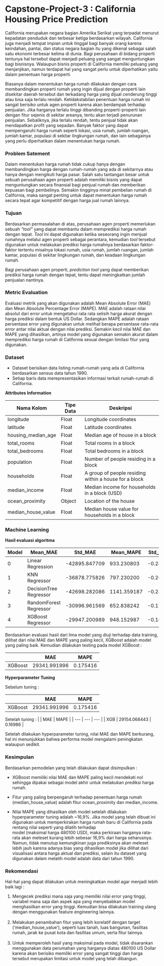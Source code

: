 # Capstone-Project-3 : California Housing Price Prediction
California merupakan negara bagian Amerika Serikat yang terpadat menurut kepadatan penduduk dan terbesar ketiga berdasarkan wilayah. California juga menjadi tempat impian untuk tinggal bagi banyak orang karena keindahan, pantai, dan status negara bagian itu yang dikenal sebagai salah satu ekonomi terbesar kelima di dunia. Bagi perusahaan di bidang properti tentunya hal tersebut dapat menjadi peluang yang sangat menguntungkan bagi bisnisnya. Walaupun bisnis properti di California memiliki peluang yang menjanjikan, namun terdapat hal yang sangat perlu untuk diperhatikan yaitu dalam penentuan harga properti. 

Biasanya dalam menentukan harga rumah dilakukan dengan cara membandingkan properti rumah yang ingin dijual dengan properti lain disekitar daerah tersebut dan terkadang harga yang dijual cenderung tinggi atau bisa saja terlalu rendah. Ketidakstabilan penentuan harga rumah ini sangat berisiko untuk agen properti karena akan berdampak terhadap penjualan. Jika harganya terlalu tinggi dibanding properti-properti lain dengan fitur sejenis di sekitar areanya, tentu akan terjadi penurunan penjualan. Sebaliknya, jika terlalu rendah, tentu penjual tidak akan mendapatkan profit yang sepadan. Banyak faktor yang dapat mempengaruhi harga rumah seperti lokasi, usia rumah, jumlah ruangan, jumlah kamar, populasi di sekitar lingkungan rumah, dan lain sebagainya yang perlu diperhatikan dalam menentukan harga rumah. 

### **Problem Satement**

Dalam menentukan harga rumah tidak cukup hanya dengan membandingkan harga dengan rumah-rumah yang ada di sekitarnya atau hanya dengan mengikuti harga pasar. Salah satu tantangan besar untuk sebuah perusahaan agen properti adalah memiliki bisnis yang dapat menguntungkan secara finansial bagi penjual rumah dan memberikan kepuasan bagi pembelinya. Semakin tingginya minat pembelian rumah di California, maka sangat penting untuk dapat menentukan harga rumah secara tepat agar kompetitif dengan harga jual rumah lainnya. 

### **Tujuan**

Berdasarkan permasalahan di atas, perusahaan agen properti memerlukan sebuah *"tool"* yang dapat membantu dalam memprediksi harga rumah dengan tepat. *Tool* ini dapat digunakan ketika seseorang ingin menjual rumahnya melalui agen properti sebagai perantara, kemudian *tool* tersebut digunakan untuk melakukan prediksi harga rumahnya berdasarkan faktor-faktor tertentu misalnya lokasi rumah, usia rumah, jumlah ruangan, jumlah kamar, populasi di sekitar lingkungan rumah, dan keadaan lingkungan rumah. 

Bagi perusahaan agen properti, *prediction tool* yang dapat memberikan prediksi harga rumah dengan tepat, tentu dapat meningkatkan jumlah penjualan nantinya.

### **Metric Evaluation**

Evaluasi metrik yang akan digunakan adalah Mean Absolute Error (MAE) dan Mean Absolute Percentage Error (MAPE). MAE adalah rataan nilai absolut dari error untuk mengetahui rata rata selisih harga akurat dengan harga prediksi dalam bentuk US Dollar. 
Sedangkan MAPE adalah rataan persentase error yang digunakan untuk melihat berapa persentase rata-rata error antar nilai aktual dengan nilai prediksi. Semakin kecil nilai MAE dan MAPE yang dihasilkan, artinya model yang digunakan semakin akurat dalam memprediksi harga rumah di California sesuai dengan limitasi fitur yang digunakan. 

### **Dataset**
- Dataset berisikan data listing rumah-rumah yang ada di California berdasarkan sensus data tahun 1990.
- Setiap baris data merepresentasikan informasi terkait rumah-rumah di California.

**Attributes Information**

| **Nama Kolom** | **Tipe Data** | **Deskripsi** |
| --- | --- | --- |
| longitude | Float | Longitude coordinates |
| latitude | Float | Latitude coordinates |
| housing_median_age | Float | Median age of house in a block |
| total_rooms | Float | Total rooms in a block |
| total_bedrooms | Float | Total bedrooms in a block |
| population | Float | Number of people residing in a block |
| households | Float | A group of people residing within a house for a block |
| median_income | Float | Median income for households in a block (USD) |
| ocean_proximity | Object | Location of the house |
| median_house_value | Float | Median house value for households in a block |

### **Machine Learning**

**Hasil evaluasi algoritma**

| **Model** |	**Mean_MAE** | **Std_MAE** |	**Mean_MAPE** |	**Std_MAPE** |
| --- | --- | --- | --- | --- | 
| 0 |	Linear Regression |	-42895.847709 |	933.230803 | -0.244313 | 0.004216 |
| 1 | KNN Regressor |	-36878.775826 |	797.230200 |	-0.205670	| 0.004216 |
| 2 | DecisionTree Regressor |	-42698.282086	| 1141.359187 |	-0.244493 |	0.008969 |
| 3 |	RandomForest Regressor |	-30996.961569 |	652.838242 |	-0.174634 |	0.005542 |
| 4	| XGBoost Regressor |	-29947.200989 |	948.152987 |	-0.169561 |	0.006721 |

Berdasarkan evaluasi hasil dari lima model yang diuji terhadap data training, dilihat dari nilai MAE dan MAPE yang paling kecil, XGBoost adalah model yang paling baik. Kemudian dilakukan testing pada model XGBoost :

|  | MAE |	MAPE |
| --- | --- | --- |
| XGBoost |	29341.991996 |	0.175416 |

**Hyperparameter Tuning**

Sebelum tuning :

| | MAE |	MAPE |
| --- | --- | --- |
| XGBoost |	29341.991996 |	0.175416 |

Setelah tuning :
| | MAE	| MAPE |
| --- | --- | --- |
| XGB |	29154.068443 |	0.16986 |

Setelah dilakukan hyperparameter tuning, nilai MAE dan MAPE berkurang, hal ini menunjukkan bahwa performa model mengalami peningkatan walaupun sedikit.

### **Kesimpulan**
Berdasarkan pemodelan yang telah dilakukan dapat disimpulkan :
* XGBoost memiliki nilai MAE dan MAPE paling kecil mendekati nol sehingga dipakai sebagai model akhir untuk melakukan prediksi harga rumah.

* Fitur yang paling berpengaruh terhadap penentuan harga rumah (median_house_value) adalah fitur ocean_proximity dan median_income.

* Nilai MAPE yang dihasilkan oleh model setelah dilakukan hyperparameter tuning adalah ~16,9%. Jika model yang telah dibuat ini digunakan untuk memperkirakan harga rumah baru di California pada rentang nilai seperti yang dilatih terhadap   
  model (maksimal harga 480100 USD), maka perkiraan harganya rata-rata akan meleset kurang lebih sebesar 16,9% dari harga seharusnya. Namun, tidak menutup kemungkinan juga prediksinya akan meleset lebih jauh karena adanya bias yang dihasilkan model jika dilihat dari visualisasi antara harga aktual dan prediksi, selain itu dataset yang digunakan dalam melatih model adalah data dari tahun 1990.
  
  
### **Rekomendasi**
Hal-hal yang dapat dilakukan untuk meningkatkan model agar menjadi lebih baik lagi :
1. Mengecek prediksi mana saja yang memiliki nilai error yang tinggi, variabel mana saja dan aspek apa yang menyebabkan model menghasilkan error yang tinggi. Kemudian bisa dilakukan training ulang dengan menggunakan feature engineering lainnya.
<br><br>   
1. Melakukan penambahan fitur yang lebih korelatif dengan target ('median_house_value'), seperti luas tanah, luas bangunan, fasilitas rumah, jarak ke pusat kota dan fasilitas umum, serta fitur lainnya.
<br><br>  
3. Untuk memperoleh hasil yang maksimal pada model, tidak disarankan menggunakan data perumahan yang harganya diatas 480100 US Dollar karena akan berisiko memiliki error yang sangat tinggi dan harga tersebut merupakan limitasi untuk model yang telah dibangun.
<br><br>   
